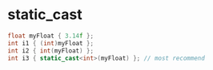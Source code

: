 # static_cast
```cpp
float myFloat { 3.14f };
int i1 { (int)myFloat };
int i2 { int(myFloat) }; 
int i3 { static_cast<int>(myFloat) }; // most recommend
```